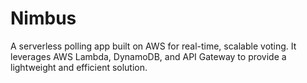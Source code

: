 # Nimbus
A serverless polling app built on AWS for real-time, scalable voting. It leverages AWS Lambda, DynamoDB, and API Gateway to provide a lightweight and efficient solution.
